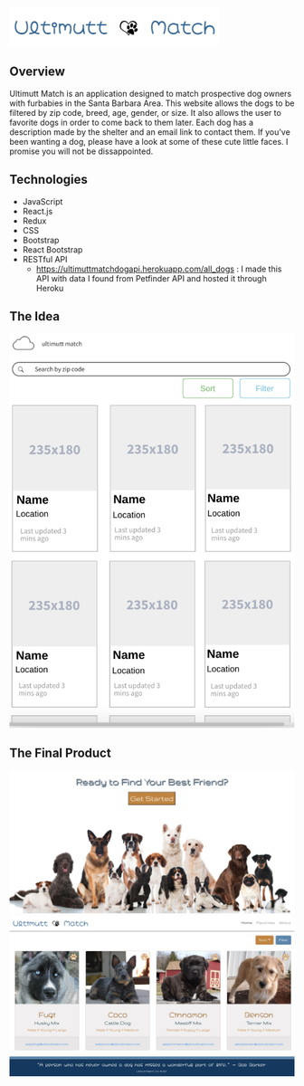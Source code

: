 


![Image](./public/images/logo.jpg)

## **Overview**
Ultimutt Match is an application designed to match prospective dog owners with furbabies in the Santa Barbara Area. This website allows the dogs to be filtered by zip code, breed, age, gender, or size. It also allows the user to favorite dogs in order to come back to them later. Each dog has a description made by the shelter and an email link to contact them. If you've been wanting a dog, please have a look at some of these cute little faces. I promise you will not be dissappointed. 

## **Technologies**
- JavaScript
- React.js
- Redux
- CSS
- Bootstrap 
- React Bootstrap
- RESTful API 
    - https://ultimuttmatchdogapi.herokuapp.com/all_dogs : I made this API with data I found from Petfinder API and hosted it through Heroku

## **The Idea**
![Image](./public/images/idea.jpg)

## **The Final Product**
![Image](./public/images/landing-page.jpg)
![Image](./public/images/dog-page.jpg)
![Image](./public/images/footer.jpg)



